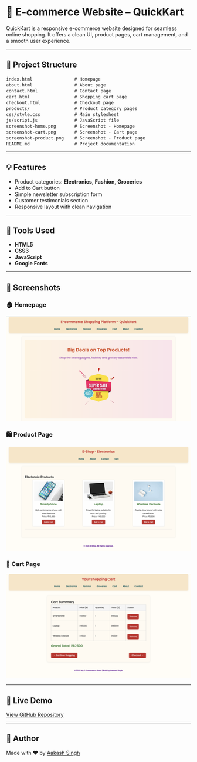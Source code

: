 # 🛒 E-commerce Website – QuickKart

QuickKart is a responsive e-commerce website designed for seamless online shopping. It offers a clean UI, product pages, cart management, and a smooth user experience.

---

## 📁 Project Structure

```text
index.html                # Homepage  
about.html                # About page  
contact.html              # Contact page  
cart.html                 # Shopping cart page  
checkout.html             # Checkout page  
products/                 # Product category pages  
css/style.css             # Main stylesheet  
js/script.js              # JavaScript file  
screenshot-home.png       # Screenshot - Homepage  
screenshot-cart.png       # Screenshot - Cart page  
screenshot-product.png    # Screenshot - Product page  
README.md                 # Project documentation

```


---

## 💡 Features

- Product categories: **Electronics**, **Fashion**, **Groceries**  
- Add to Cart button  
- Simple newsletter subscription form  
- Customer testimonials section  
- Responsive layout with clean navigation  

---

## 🔧 Tools Used

- **HTML5**  
- **CSS3**  
- **JavaScript**  
- **Google Fonts**

---

## 📸 Screenshots

### 🏠 Homepage  
![Homepage](screenshot-home.png)

### 🛍️ Product Page  
![Product Page](screenshot-product.png)

### 🛒 Cart Page  
![Cart Page](screenshot-cart.png)

---

## 🔗 Live Demo

[View GitHub Repository](https://github.com/AakashSingh07/E-commerce)

---

## 📌 Author

Made with ❤️ by [Aakash Singh](https://github.com/AakashSingh07)
